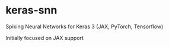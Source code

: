 # keras-snn
Spiking Neural Networks for Keras 3 (JAX, PyTorch, Tensorflow)

Initially focused on JAX support